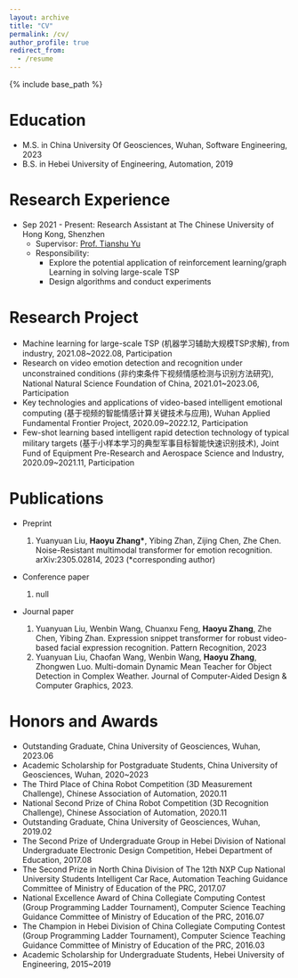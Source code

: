 ```yaml
---
layout: archive
title: "CV"
permalink: /cv/
author_profile: true
redirect_from:
  - /resume
---
```


{% include base_path %}


Education
======
* M.S. in China University Of Geosciences, Wuhan, Software Engineering, 2023
* B.S. in Hebei University of Engineering, Automation, 2019

Research Experience
======
* Sep 2021 - Present: Research Assistant at The Chinese University of Hong Kong, Shenzhen
  * Supervisor: [Prof. Tianshu Yu](https://mypage.cuhk.edu.cn/academics/yutianshu/index.html)
  * Responsibility:
    *   Explore the potential application of reinforcement learning/graph Learning in solving large-scale TSP
    *   Design algorithms and conduct experiments
      
Research Project
======
* Machine learning for large-scale TSP (机器学习辅助大规模TSP求解), from industry, 2021.08~2022.08, Participation
* Research on video emotion detection and recognition under unconstrained conditions (非约束条件下视频情感检测与识别方法研究), National Natural Science Foundation of China, 2021.01~2023.06, Participation
* Key technologies and applications of video-based intelligent emotional computing (基于视频的智能情感计算关键技术与应用), Wuhan Applied Fundamental Frontier Project, 2020.09~2022.12, Participation
* Few-shot learning based intelligent rapid detection technology of typical military targets (基于小样本学习的典型军事目标智能快速识别技术), Joint Fund of Equipment Pre-Research and Aerospace Science and Industry, 2020.09~2021.11, Participation

Publications
======
* Preprint
  1. Yuanyuan Liu, **Haoyu Zhang\***, Yibing Zhan, Zijing Chen, Zhe Chen. Noise-Resistant multimodal transformer for emotion recognition. arXiv:2305.02814, 2023 (*corresponding author)
     
* Conference paper
  1. null
  
* Journal paper
  1. Yuanyuan Liu, Wenbin Wang, Chuanxu Feng, **Haoyu Zhang**, Zhe Chen, Yibing Zhan. Expression snippet transformer for robust video-based facial expression recognition. Pattern Recognition, 2023
  2. Yuanyuan Liu, Chaofan Wang, Wenbin Wang, **Haoyu Zhang**, Zhongwen Luo. Multi-domain Dynamic Mean Teacher for Object Detection in Complex Weather. Journal of Computer-Aided Design & Computer Graphics, 2023.

Honors and Awards
======
  * Outstanding Graduate, China University of Geosciences, Wuhan, 2023.06
  * Academic Scholarship for Postgraduate Students, China University of Geosciences, Wuhan, 2020~2023
  * The Third Place of China Robot Competition (3D Measurement Challenge), Chinese Association of Automation, 2020.11
  * National Second Prize of China Robot Competition (3D Recognition Challenge), Chinese Association of Automation, 2020.11
  * Outstanding Graduate, China University of Geosciences, Wuhan, 2019.02
  * The Second Prize of Undergraduate Group in Hebei Division of National Undergraduate Electronic Design Competition, Hebei Department of Education, 2017.08
  * The Second Prize in North China Division of The 12th NXP Cup National University Students Intelligent Car Race, Automation Teaching Guidance Committee of Ministry of Education of the PRC, 2017.07
  * National Excellence Award of China Collegiate Computing Contest (Group Programming Ladder Tournament), Computer Science Teaching Guidance Committee of Ministry of Education of the PRC, 2016.07
  * The Champion in Hebei Division of China Collegiate Computing Contest (Group Programming Ladder Tournament), Computer Science Teaching Guidance Committee of Ministry of Education of the PRC, 2016.03
  * Academic Scholarship for Undergraduate Students, Hebei University of Engineering, 2015~2019

  
<!-- * Fall 2015: Research Assistant
  * Github University
  * Duties included: Merging pull requests
  * Supervisor: Professor Hub

Research project
======

* Machine learning for large-scale TSP (机器学习辅助大规模TSP求解)
*
* Jan 2021 - Jun 2023: Research on video emotion detection and recognition under unconstrained conditions
  * National Natural Science Foundation of China
  * Participation
    
Machine learning for large-scale TSP (机器学习辅助大规模TSP求解), from industry,

* Jan 2021 - Jun 2023: Research on video emotion detection and recognition under unconstrained conditions
  * National Natural Science Foundation of China
  * Participation

* Sep 2020 - Dec 2022: Key technologies and applications of video-based intelligent emotional computing
  * Wuhan Applied Fundamental Frontier Project
  * Participation
    
* Sep 2020 - Nov 2021: Few-shot learning based intelligent rapid detection technology of typical military targets
  * Joint Fund of Equipment Pre-Research and Aerospace Science and Industry
  * Participation

Honors and Awards
======
  Outstanding Graduate, China University of Geosciences, Wuhan, 2023.06
  Academic Scholarship for Undergraduate Students, China University of Geosciences, Wuhan, 2020~2023
  The Third Place of China Robot Competition (3D Measurement Challenge), Chinese Association of Automation, 2020.11
  National Second Prize of China Robot Competition (3D Recognition Challenge), Chinese Association of Automation, 2020.11
  Outstanding Graduate, China University of Geosciences, Wuhan, 2019.02
  The Second Prize in North China Division of The 12th NXP Cup National University Students Intelligent Car Race, Automation Teaching Guidance Committee of Ministry of Education of the PRC, 2017.07
  The Second Prize of Undergraduate Group in Hebei Division of National Undergraduate Electronic Design Competition, Hebei Department of Education, 2017.08
  National Excellence Award of China Collegiate Computing Contest (Group Programming Ladder Tournament), Computer Science Teaching Guidance Committee of Ministry of Education of the PRC, 2016.07
  The Champion in Hebei Division of China Collegiate Computing Contest (Group Programming Ladder Tournament), Computer Science Teaching Guidance Committee of Ministry of Education of the PRC, 2016.03
  Academic Scholarship for Postgraduate Students, Hebei University of Engineering, 2015~2019
  
  
Skills
======
* Skill 1
* Skill 2
  * Sub-skill 2.1
  * Sub-skill 2.2
  * Sub-skill 2.3
* Skill 3

Publications
======
  <ul>{% for post in site.publications %}
    {% include archive-single-cv.html %}
  {% endfor %}</ul>
  
Talks
======
  <ul>{% for post in site.talks %}
    {% include archive-single-talk-cv.html %}
  {% endfor %}</ul>
  
Teaching
======
  <ul>{% for post in site.teaching %}
    {% include archive-single-cv.html %}
  {% endfor %}</ul>
  
Service and leadership
======
* Currently signed in to 43 different slack teams -->
